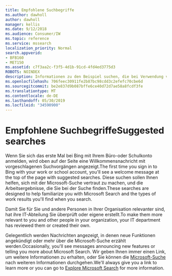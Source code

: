 ```yaml
---
title: Empfohlene Suchbegriffe
ms.author: dawholl
author: dawholl
manager: kellis
ms.date: 9/12/2018
ms.audience: Consumer/IW
ms.topic: reference
ms.service: mssearch
localization_priority: Normal
search.appverid:
- BFB160
- MET150
ms.assetid: c7f3aa2c-f3f5-4d1b-91cd-4fd4ed3775d3
ROBOTS: NOINDEX
description: Informationen zu den Beispiel suchen, die bei Verwendung von Microsoft Search angezeigt werden
ms.openlocfilehash: 706feec30911fe2b87bc98cdd3c2efefc70cbe6d
ms.sourcegitcommit: be2e837d9b087bffe6ce40d72d7ae58a8fcdf3fe
ms.translationtype: MT
ms.contentlocale: de-DE
ms.lasthandoff: 05/30/2019
ms.locfileid: "34590900"
---
```

# <a name="suggested-searches"></a><span data-ttu-id="f8983-103">Empfohlene Suchbegriffe</span><span class="sxs-lookup"><span data-stu-id="f8983-103">Suggested searches</span></span>

<span data-ttu-id="f8983-104">Wenn Sie sich das erste Mal bei Bing mit Ihrem Büro-oder Schulkonto anmelden, wird oben auf der Seite eine Willkommensnachricht mit vorgeschlagenen Suchvorgängen angezeigt.</span><span class="sxs-lookup"><span data-stu-id="f8983-104">The first time you sign in to Bing with your work or school account, you'll see a welcome message at the top of the page with suggested searches.</span></span> <span data-ttu-id="f8983-105">Diese suchen sollen Ihnen helfen, sich mit der Microsoft-Suche vertraut zu machen, und die Arbeitsergebnisse, die Sie bei der Suche finden.</span><span class="sxs-lookup"><span data-stu-id="f8983-105">These searches are designed to help familiarize you with Microsoft Search and the types of work results you'll find when you search.</span></span>
  
<span data-ttu-id="f8983-106">Damit Sie für Sie und andere Personen in Ihrer Organisation relevanter sind, hat ihre IT-Abteilung Sie überprüft oder eigene erstellt.</span><span class="sxs-lookup"><span data-stu-id="f8983-106">To make them more relevant to you and other people in your organization, your IT department has reviewed them or created their own.</span></span>
  
<span data-ttu-id="f8983-107">Gelegentlich werden Nachrichten angezeigt, in denen neue Funktionen angekündigt oder mehr über die Microsoft-Suche erzählt werden.</span><span class="sxs-lookup"><span data-stu-id="f8983-107">Occasionally, you'll see messages announcing new features or telling you more about Microsoft Search.</span></span> <span data-ttu-id="f8983-108">Wir geben Ihnen immer einen Link, um weitere Informationen zu erhalten, oder Sie können die [Microsoft-Suche](https://www.bing.com/business/explore) nach weiteren Informationen durchgehen.</span><span class="sxs-lookup"><span data-stu-id="f8983-108">We'll always give you a link to learn more or you can go to [Explore Microsoft Search](https://www.bing.com/business/explore) for more information.</span></span> 

  

